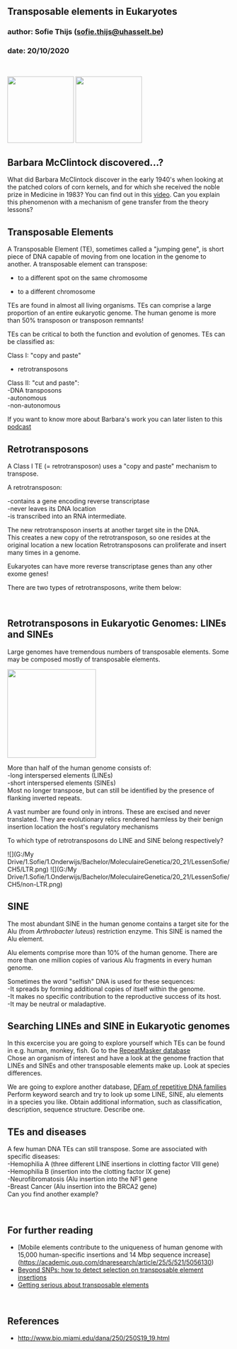 ## Transposable elements in Eukaryotes
### author: Sofie Thijs (sofie.thijs@uhasselt.be)
### date: 20/10/2020

&nbsp;
&nbsp;
&nbsp;

<p align="left">
<img src="https://media3.giphy.com/media/l378k6daOZqRhPNPa/giphy.gif?cid=ecf05e472cxnyarcrfw3fv3xfa7pp33akyl9q97wky9hgqkv&rid=giphy.gif" width="150">
<img src="http://www.bio.miami.edu/dana/pix/glassgem_corn.jpg" width="150">
</p>

## Barbara McClintock discovered...?
What did Barbara McClintock discover in the early 1940's when looking at the patched colors of corn kernels, and for which she received the noble prize in Medicine in 1983? You can find out in this [video](https://youtu.be/ZHho1c-EbTY). Can you explain this phenomenon with a mechanism of gene transfer from the theory lessons?



## Transposable Elements
A Transposable Element (TE), sometimes called a "jumping gene", is short piece of DNA capable of moving from one location in the genome to another.
A transposable element can transpose:  

- to a different spot on the same chromosome  

- to a different chromosome  

TEs are found in almost all living organisms. TEs can comprise a large proportion of an entire eukaryotic genome. The human genome is more than 50% transposon or transposon remnants!

TEs can be critical to both the function and evolution of genomes.
TEs can be classified as:  

Class I: "copy and paste"  
- retrotransposons

Class II: "cut and paste":  
-DNA transposons  
-autonomous  
-non-autonomous  

If you want to know more about Barbara's work you can later listen to this [podcast](https://www.cshl.edu/dark-matter-genome-pt-1/)


## Retrotransposons

A Class I TE (= retrotransposon) uses a "copy and paste" mechanism to transpose.

A retrotransposon:  

-contains a gene encoding reverse transcriptase  
-never leaves its DNA location  
-is transcribed into an RNA intermediate.  

The new retrotransposon inserts at another target site in the DNA.  
This creates a new copy of the retrotransposon, so one resides at the original location a new location Retrotransposons can proliferate and insert many times in a genome.

Eukaryotes can have more reverse transcriptase genes than any other exome genes!

There are two types of retrotransposons, write them below:  

&nbsp;
&nbsp;


## Retrotransposons in Eukaryotic Genomes: LINEs and SINEs

Large genomes have tremendous numbers of transposable elements. Some may be composed mostly of transposable elements. 

<img src="http://www.bio.miami.edu/dana/pix/TE_human_genome.png" width="200">

More than half of the human genome consists of:  
-long interspersed elements (LINEs)  
-short interspersed elements (SINEs)  
Most no longer transpose, but can still be identified by the presence of flanking inverted repeats.

A vast number are found only in introns. These are excised and never translated. They are evolutionary relics rendered harmless by their benign insertion location the host's regulatory mechanisms

To which type of retrotransposons do LINE and SINE belong respectively?  

![](G:/My Drive/1.Sofie/1.Onderwijs/Bachelor/MoleculaireGenetica/20_21/LessenSofie/CH5/LTR.png)
![](G:/My Drive/1.Sofie/1.Onderwijs/Bachelor/MoleculaireGenetica/20_21/LessenSofie/CH5/non-LTR.png)

## SINE
The most abundant SINE in the human genome contains a target site for the Alu (from *Arthrobacter luteus*) restriction enzyme. This SINE is named the Alu element.

Alu elements comprise more than 10% of the human genome.  There are more than one million copies of various Alu fragments in every human genome.

Sometimes the word "selfish" DNA is used for these sequences:    
-It spreads by forming additional copies of itself within the genome.  
-It makes no specific contribution to the reproductive success of its host.  
-It may be neutral or maladaptive.  


## Searching LINEs and SINE in Eukaryotic genomes
In this excercise you are going to explore yourself which TEs can be found in e.g. human, monkey, fish.
Go to the [RepeatMasker database](http://www.repeatmasker.org/genomicDatasets/RMGenomicDatasets.html)  
Chose an organism of interest and have a look at the genome fraction that LINEs and SINEs and other transposable elements make up. Look at species differences.  

We are going to explore another database, [DFam of repetitive DNA families](https://www.dfam.org/home)
Perform keyword search and try to look up some LINE, SINE, alu elements in a species you like.  Obtain additional information, such as classification, description, sequence structure. Describe one.

## TEs and diseases
A few human DNA TEs can still transpose. Some are associated with specific diseases:  
-Hemophilia A (three different LINE insertions in clotting factor VIII gene)  
-Hemophilia B (insertion into the clotting factor IX gene)  
-Neurofibromatosis (Alu insertion into the NF1 gene  
-Breast Cancer (Alu insertion into the BRCA2 gene)  
Can you find another example?

&nbsp;

## For further reading
- [Mobile elements contribute to the uniqueness of human genome with 15,000 human-specific insertions and 14 Mbp sequence increase] (https://academic.oup.com/dnaresearch/article/25/5/521/5056130)
- [Beyond SNPs: how to detect selection on transposable element insertions](https://besjournals.onlinelibrary.wiley.com/doi/full/10.1111/2041-210X.12781)
- [Getting serious about transposable elements](https://methodsblog.com/2017/06/26/transposable-elements/#more-5902)


&nbsp;
&nbsp;
&nbsp;


## References
- http://www.bio.miami.edu/dana/250/250S19_19.html

&nbsp;
&nbsp;
&nbsp;

